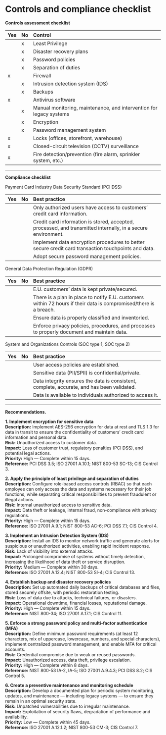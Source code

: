 # Controls and compliance checklist

**Controls assessment checklist**

|   Yes |     No | Control |
| ----- | ----- | :---- |
|   | x | Least Privilege |
|   | x | Disaster recovery plans |
|   | x | Password policies |
|   | x | Separation of duties |
| x |   | Firewall |
|   | x | Intrusion detection system (IDS) |
|   | x | Backups |
| x |   | Antivirus software |
|   | x | Manual monitoring, maintenance, and intervention for legacy systems |
|   | x | Encryption |
|   | x | Password management system |
| x |   | Locks (offices, storefront, warehouse) |
| x |   | Closed-circuit television (CCTV) surveillance |
| x |   | Fire detection/prevention (fire alarm, sprinkler system, etc.) |

---

**Compliance checklist**

Payment Card Industry Data Security Standard (PCI DSS)

| Yes |     No | Best practice |
| ----- | ----- | :---- |
|  |  | Only authorized users have access to customers’ credit card information.  |
|  |  | Credit card information is stored, accepted, processed, and transmitted internally, in a secure environment. |
|  |  | Implement data encryption procedures to better secure credit card transaction touchpoints and data.  |
|  |  | Adopt secure password management policies. |

General Data Protection Regulation (GDPR)

| Yes |     No | Best practice |
| ----- | ----- | :---- |
|  |  | E.U. customers’ data is kept private/secured. |
|  |  | There is a plan in place to notify E.U. customers within 72 hours if their data is compromised/there is a breach. |
|  |  | Ensure data is properly classified and inventoried. |
|  |  | Enforce privacy policies, procedures, and processes to properly document and maintain data. |

System and Organizations Controls (SOC type 1, SOC type 2\) 

| Yes |     No | Best practice |
| ----- | ----- | :---- |
|  |  | User access policies are established. |
|  |  | Sensitive data (PII/SPII) is confidential/private. |
|  |  | Data integrity ensures the data is consistent, complete, accurate, and has been validated. |
|  |  | Data is available to individuals authorized to access it. |

---

**Recommendations.**

**1\. Implement encryption for sensitive data**  
**Description:** Implement AES-256 encryption for data at rest and TLS 1.3 for data in transit to ensure the confidentiality of customers’ credit card information and personal data.  
**Risk:** Unauthorized access to customer data.  
**Impact:** Loss of customer trust, regulatory penalties (PCI DSS), and potential legal actions.  
**Priority:** High — Complete within 15 days.  
**Reference:** PCI DSS 3.5; ISO 27001 A.10.1; NIST 800-53 SC-13; CIS Control 3\.

**2\. Apply the principle of least privilege and separation of duties**  
**Description:** Configure role-based access controls (RBAC) so that each employee can only access the data and systems necessary for their job functions, while separating critical responsibilities to prevent fraudulent or illegal actions.  
**Risk:** Internal unauthorized access to sensitive data.  
**Impact:** Data theft or leakage, internal fraud, non-compliance with privacy regulations.  
**Priority:** High — Complete within 15 days.  
**Reference:** ISO 27001 A.9.1; NIST 800-53 AC-6; PCI DSS 7.1; CIS Control 4\.

**3\. Implement an Intrusion Detection System (IDS)**  
**Description:** Install an IDS to monitor network traffic and generate alerts for suspicious or unauthorized activities, enabling rapid incident response.  
**Risk:** Lack of visibility into external attacks.  
**Impact:** Prolonged compromise of systems without timely detection, increasing the likelihood of data theft or service disruption.  
**Priority:** Medium — Complete within 30 days.  
**Reference:** ISO 27001 A.12.4; NIST 800-53 SI-4; CIS Control 13\.

**4\. Establish backup and disaster recovery policies**  
**Description:** Set up automated daily backups of critical databases and files, stored securely offsite, with periodic restoration testing.  
**Risk:** Loss of data due to attacks, technical failures, or disasters.  
**Impact:** Operational downtime, financial losses, reputational damage.  
**Priority:** High — Complete within 15 days.  
**Reference:** NIST 800-34; ISO 27001 A.17.1; CIS Control 11\.

**5\. Enforce a strong password policy and multi-factor authentication (MFA)**  
**Description:** Define minimum password requirements (at least 12 characters, mix of uppercase, lowercase, numbers, and special characters), implement centralized password management, and enable MFA for critical accounts.  
**Risk:** Credential compromise due to weak or reused passwords.  
**Impact:** Unauthorized access, data theft, privilege escalation.  
**Priority:** High — Complete within 8 days.  
**Reference:** NIST 800-53 IA-2, IA-5; ISO 27001 A.9.4.3; PCI DSS 8.2; CIS Control 5\.

**6\. Create a preventive maintenance and monitoring schedule**  
**Description:** Develop a documented plan for periodic system monitoring, updates, and maintenance — including legacy systems — to ensure they remain in an optimal security state.  
**Risk:** Unpatched vulnerabilities due to irregular maintenance.  
**Impact:** Exploitation of security flaws, degradation of performance and availability.  
**Priority:** Low — Complete within 45 days.  
**Reference:** ISO 27001 A.12.1.2; NIST 800-53 CM-3; CIS Control 7\.
